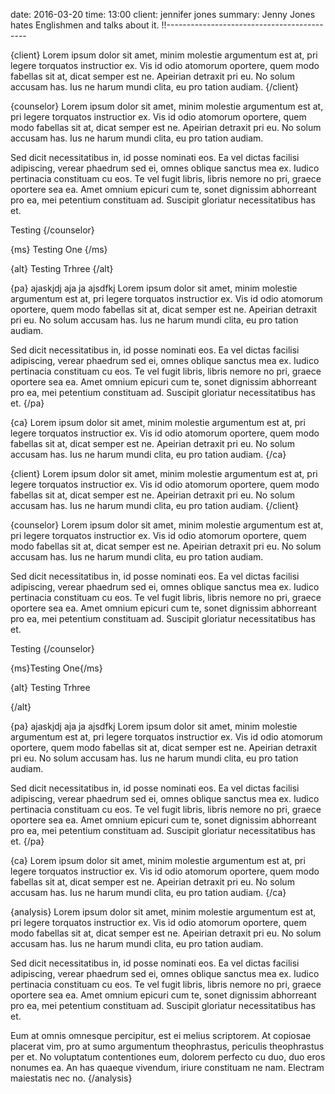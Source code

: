 date: 2016-03-20
time: 13:00 
client: jennifer jones
summary: Jenny Jones hates Englishmen and talks about it.
!!-------------------------------------------

{client}
Lorem ipsum dolor sit amet, minim molestie argumentum est at, pri legere torquatos instructior ex. Vis id odio atomorum oportere, quem modo fabellas sit at, dicat semper est ne. Apeirian detraxit pri eu. No solum accusam has. Ius ne harum mundi clita, eu pro tation audiam.
{/client}

{counselor}
Lorem ipsum dolor sit amet, minim molestie argumentum est at, pri legere torquatos instructior ex. Vis id odio atomorum oportere, quem modo fabellas sit at, dicat semper est ne. Apeirian detraxit pri eu. No solum accusam has. Ius ne harum mundi clita, eu pro tation audiam.

Sed dicit necessitatibus in, id posse nominati eos. Ea vel dictas facilisi adipiscing, verear phaedrum sed ei, omnes oblique sanctus mea ex. Iudico pertinacia constituam cu eos. Te vel fugit libris, libris nemore no pri, graece oportere sea ea. Amet omnium epicuri cum te, sonet dignissim abhorreant pro ea, mei petentium constituam ad. Suscipit gloriatur necessitatibus has et.

Testing
{/counselor}

{ms}
Testing One
{/ms}

{alt}
Testing Trhree
{/alt}

{pa}
ajaskjdj aja ja ajsdfkj Lorem ipsum dolor sit amet, minim molestie argumentum est at, pri legere torquatos instructior ex. Vis id odio atomorum oportere, quem modo fabellas sit at, dicat semper est ne. Apeirian detraxit pri eu. No solum accusam has. Ius ne harum mundi clita, eu pro tation audiam.

Sed dicit necessitatibus in, id posse nominati eos. Ea vel dictas facilisi adipiscing, verear phaedrum sed ei, omnes oblique sanctus mea ex. Iudico pertinacia constituam cu eos. Te vel fugit libris, libris nemore no pri, graece oportere sea ea. Amet omnium epicuri cum te, sonet dignissim abhorreant pro ea, mei petentium constituam ad. Suscipit gloriatur necessitatibus has et.
{/pa}

{ca}
Lorem ipsum dolor sit amet, minim molestie argumentum est at, pri legere torquatos instructior ex. Vis id odio atomorum oportere, quem modo fabellas sit at, dicat semper est ne. Apeirian detraxit pri eu. No solum accusam has. Ius ne harum mundi clita, eu pro tation audiam.
{/ca}

{client}
Lorem ipsum dolor sit amet, minim molestie argumentum est at, pri legere torquatos instructior ex. Vis id odio atomorum oportere, quem modo fabellas sit at, dicat semper est ne. Apeirian detraxit pri eu. No solum accusam has. Ius ne harum mundi clita, eu pro tation audiam.
{/client}

{counselor}
Lorem ipsum dolor sit amet, minim molestie argumentum est at, pri legere torquatos instructior ex. Vis id odio atomorum oportere, quem modo fabellas sit at, dicat semper est ne. Apeirian detraxit pri eu. No solum accusam has. Ius ne harum mundi clita, eu pro tation audiam.

Sed dicit necessitatibus in, id posse nominati eos. Ea vel dictas facilisi adipiscing, verear phaedrum sed ei, omnes oblique sanctus mea ex. Iudico pertinacia constituam cu eos. Te vel fugit libris, libris nemore no pri, graece oportere sea ea. Amet omnium epicuri cum te, sonet dignissim abhorreant pro ea, mei petentium constituam ad. Suscipit gloriatur necessitatibus has et.

Testing
{/counselor}

{ms}Testing One{/ms}

{alt}
Testing Trhree


{/alt}




{pa}
ajaskjdj aja ja ajsdfkj Lorem ipsum dolor sit amet, minim molestie argumentum est at, pri legere torquatos instructior ex. Vis id odio atomorum oportere, quem modo fabellas sit at, dicat semper est ne. Apeirian detraxit pri eu. No solum accusam has. Ius ne harum mundi clita, eu pro tation audiam.

Sed dicit necessitatibus in, id posse nominati eos. Ea vel dictas facilisi adipiscing, verear phaedrum sed ei, omnes oblique sanctus mea ex. Iudico pertinacia constituam cu eos. Te vel fugit libris, libris nemore no pri, graece oportere sea ea. Amet omnium epicuri cum te, sonet dignissim abhorreant pro ea, mei petentium constituam ad. Suscipit gloriatur necessitatibus has et.
{/pa}

{ca}
Lorem ipsum dolor sit amet, minim molestie argumentum est at, pri legere torquatos instructior ex. Vis id odio atomorum oportere, quem modo fabellas sit at, dicat semper est ne. Apeirian detraxit pri eu. No solum accusam has. Ius ne harum mundi clita, eu pro tation audiam.
{/ca}

{analysis}
Lorem ipsum dolor sit amet, minim molestie argumentum est at, pri legere torquatos instructior ex. Vis id odio atomorum oportere, quem modo fabellas sit at, dicat semper est ne. Apeirian detraxit pri eu. No solum accusam has. Ius ne harum mundi clita, eu pro tation audiam.

Sed dicit necessitatibus in, id posse nominati eos. Ea vel dictas facilisi adipiscing, verear phaedrum sed ei, omnes oblique sanctus mea ex. Iudico pertinacia constituam cu eos. Te vel fugit libris, libris nemore no pri, graece oportere sea ea. Amet omnium epicuri cum te, sonet dignissim abhorreant pro ea, mei petentium constituam ad. Suscipit gloriatur necessitatibus has et.

Eum at omnis omnesque percipitur, est ei melius scriptorem. At copiosae placerat vim, pro at sumo argumentum theophrastus, periculis theophrastus per et. No voluptatum contentiones eum, dolorem perfecto cu duo, duo eros nonumes ea. An has quaeque vivendum, iriure constituam ne nam. Electram maiestatis nec no.
{/analysis}
